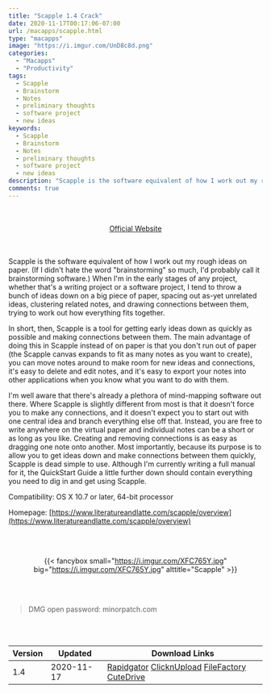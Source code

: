 ```yaml
---
title: "Scapple 1.4 Crack"
date: 2020-11-17T00:17:06-07:00
url: /macapps/scapple.html
type: "macapps"
image: "https://i.imgur.com/UnD8c8d.png"
categories:
  - "Macapps"
  - "Productivity"
tags:
  - Scapple
  - Brainstorm
  - Notes
  - preliminary thoughts
  - software project
  - new ideas
keywords:
  - Scapple
  - Brainstorm
  - Notes
  - preliminary thoughts
  - software project
  - new ideas
description: "Scapple is the software equivalent of how I work out my rough ideas on paper"
comments: true
---
```


<br/>
<br/>
<center>
<a href="https://www.literatureandlatte.com/scapple/overview" target="blank"><div class="border border-blue-500 rounded-lg transition duration-500 
    ease-in-out w-48 text-lg text-blue-500 text-center hover:bg-blue-500 hover:text-white">
  Official Website 
</div></a>
</center>
<br/>
<br/>

Scapple is the software equivalent of how I work out my rough ideas on paper. (If I didn't hate the word "brainstorming" so much, I'd probably call it brainstorming software.) When I'm in the early stages of any project, whether that's a writing project or a software project, I tend to throw a bunch of ideas down on a big piece of paper, spacing out as-yet unrelated ideas, clustering related notes, and drawing connections between them, trying to work out how everything fits together.

In short, then, Scapple is a tool for getting early ideas down as quickly as possible and making connections between them. The main advantage of doing this in Scapple instead of on paper is that you don't run out of paper (the Scapple canvas expands to fit as many notes as you want to create), you can move notes around to make room for new ideas and connections, it's easy to delete and edit notes, and it's easy to export your notes into other applications when you know what you want to do with them.

I'm well aware that there's already a plethora of mind-mapping software out there. Where Scapple is slightly different from most is that it doesn't force you to make any connections, and it doesn't expect you to start out with one central idea and branch everything else off that. Instead, you are free to write anywhere on the virtual paper and individual notes can be a short or as long as you like. Creating and removing connections is as easy as dragging one note onto another. Most importantly, because its purpose is to allow you to get ideas down and make connections between them quickly, Scapple is dead simple to use. Although I'm currently writing a full manual for it, the QuickStart Guide a little further down should contain everything you need to dig in and get using Scapple.

Compatibility: OS X 10.7 or later, 64-bit processor

Homepage: [https://www.literatureandlatte.com/scapple/overview](https://www.literatureandlatte.com/scapple/overview)

<script async src="https://pagead2.googlesyndication.com/pagead/js/adsbygoogle.js"></script>
<ins class="adsbygoogle"
     style="display:block; text-align:center;"
     data-ad-layout="in-article"
     data-ad-format="fluid"
     data-ad-client="ca-pub-8746275014476192"
     data-ad-slot="5144997159"></ins>
<script>
     (adsbygoogle = window.adsbygoogle || []).push({});
</script>
<br/>
<br/>


<center>

{{< fancybox small="https://i.imgur.com/XFC765Y.jpg" big="https://i.imgur.com/XFC765Y.jpg" alttitle="Scapple" >}}

</center>

<br/>
<br/>


> DMG open password: minorpatch.com

<br/>
<br/>
<div id="history_version" class="history_version">

| Version | Updated | Download Links |
| ---- | ---- | ---- |
| 1.4 | 2020-11-17 | [Rapidgator](https://ouo.io/Q4vsOu)   [ClicknUpload](https://ouo.io/Kp1CZi)   [FileFactory](https://ouo.io/ctozf51)   [CuteDrive](https://ouo.io/7ErKso) |

</div>
